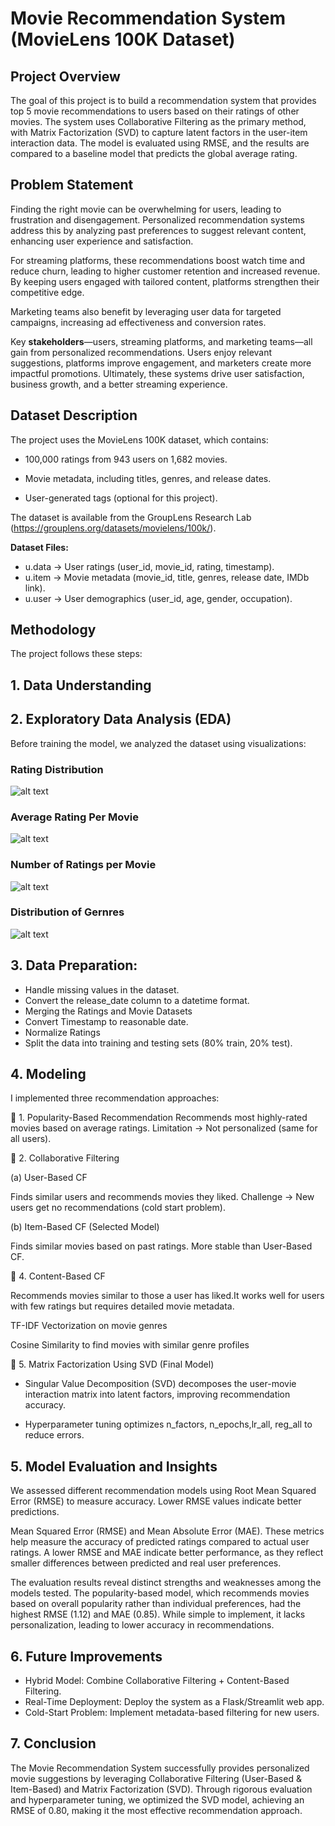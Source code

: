 # Movie Recommendation System (MovieLens 100K Dataset)

## Project Overview
The goal of this project is to build a recommendation system that provides top 5 movie recommendations to users based on their ratings of other movies. The system uses Collaborative Filtering as the primary method, with Matrix Factorization (SVD) to capture latent factors in the user-item interaction data. The model is evaluated using RMSE, and the results are compared to a baseline model that predicts the global average rating.

## Problem Statement

Finding the right movie can be overwhelming for users, leading to frustration and disengagement. Personalized recommendation systems address this by analyzing past preferences to suggest relevant content, enhancing user experience and satisfaction.

For streaming platforms, these recommendations boost watch time and reduce churn, leading to higher customer retention and increased revenue. By keeping users engaged with tailored content, platforms strengthen their competitive edge.

Marketing teams also benefit by leveraging user data for targeted campaigns, increasing ad effectiveness and conversion rates.

Key **stakeholders**—users, streaming platforms, and marketing teams—all gain from personalized recommendations. Users enjoy relevant suggestions, platforms improve engagement, and marketers create more impactful promotions. Ultimately, these systems drive user satisfaction, business growth, and a better streaming experience.


## Dataset Description
The project uses the MovieLens 100K dataset, which contains:

- 100,000 ratings from 943 users on 1,682 movies.

- Movie metadata, including titles, genres, and release dates.

- User-generated tags (optional for this project).

The dataset is available from the GroupLens Research Lab (https://grouplens.org/datasets/movielens/100k/).

**Dataset Files:**
- u.data → User ratings (user_id, movie_id, rating, timestamp).
- u.item → Movie metadata (movie_id, title, genres, release date, IMDb link).
- u.user → User demographics (user_id, age, gender, occupation).

## Methodology
The project follows these steps:

## 1. Data Understanding


## 2. Exploratory Data Analysis (EDA)
Before training the model, we analyzed the dataset using visualizations:

### Rating Distribution

![alt text](image.png)

### Average Rating Per Movie

![alt text](image-1.png)

### Number of Ratings per Movie

![alt text](image-2.png)

### Distribution of Gernres

![alt text](image-3.png)

## 3. Data Preparation:

- Handle missing values in the dataset.
- Convert the release_date column to a datetime format.
- Merging the Ratings and Movie Datasets
- Convert Timestamp to reasonable date.
- Normalize Ratings
- Split the data into training and testing sets (80% train, 20% test).

## 4. Modeling
I implemented three recommendation approaches:

🔹 1. Popularity-Based Recommendation
Recommends most highly-rated movies based on average ratings.
Limitation → Not personalized (same for all users).

🔹 2. Collaborative Filtering

(a) User-Based CF

Finds similar users and recommends movies they liked.
Challenge → New users get no recommendations (cold start problem).

(b) Item-Based CF (Selected Model)

Finds similar movies based on past ratings.
More stable than User-Based CF.

 🔹 4. Content-Based CF

Recommends movies similar to those a user has liked.It works well for users with few ratings but requires detailed movie metadata.

TF-IDF Vectorization on movie genres

Cosine Similarity to find movies with similar genre profiles

🔹 5. Matrix Factorization Using SVD (Final Model)

- Singular Value Decomposition (SVD) decomposes the user-movie interaction matrix into latent factors, improving recommendation accuracy.

- Hyperparameter tuning optimizes n_factors, n_epochs,lr_all, reg_all to reduce errors.

## 5. Model Evaluation and Insights
We assessed different recommendation models using Root Mean Squared Error (RMSE) to measure accuracy. Lower RMSE values indicate better predictions.

Mean Squared Error (RMSE) and Mean Absolute Error (MAE). These metrics help measure the accuracy of predicted ratings compared to actual user ratings. A lower RMSE and MAE indicate better performance, as they reflect smaller differences between predicted and real user preferences.

The evaluation results reveal distinct strengths and weaknesses among the models tested. The popularity-based model, which recommends movies based on overall popularity rather than individual preferences, had the highest RMSE (1.12) and MAE (0.85). While simple to implement, it lacks personalization, leading to lower accuracy in recommendations.

## 6. Future Improvements 
- Hybrid Model: Combine Collaborative Filtering + Content-Based Filtering.
- Real-Time Deployment: Deploy the system as a Flask/Streamlit web app.
- Cold-Start Problem: Implement metadata-based filtering for new users.

## 7. Conclusion
The Movie Recommendation System successfully provides personalized movie suggestions by leveraging Collaborative Filtering (User-Based & Item-Based) and Matrix Factorization (SVD). Through rigorous evaluation and hyperparameter tuning, we optimized the SVD model, achieving an RMSE of 0.80, making it the most effective recommendation approach.

